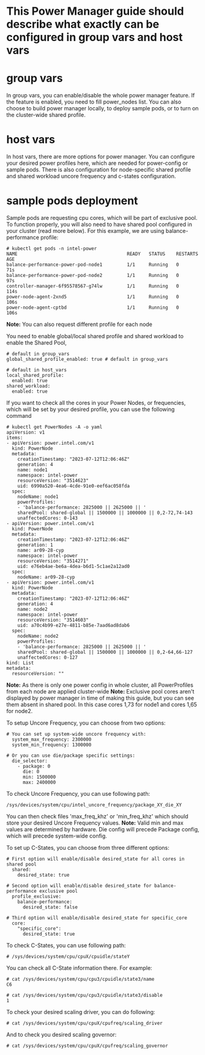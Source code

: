 # This Power Manager guide should describe what exactly can be configured in group vars and host vars

# group vars
In group vars, you can enable/disable the whole power manager feature. If the feature is enabled, you need to fill power_nodes list. You can also choose to build power manager locally, to deploy sample pods, or to turn on the cluster-wide shared profile.

# host vars
In host vars, there are more options for power manager. You can configure your desired power profiles here, which are needed for power-config or sample pods. There is also configuration for node-specific shared profile and shared workload uncore frequency and c-states configuration.

# sample pods deployment
Sample pods are requesting cpu cores, which will be part of exclusive pool. To function properly, you will also need to have shared pool configured in your cluster (read more below). For this example, we are using balance-performance profile:
```
# kubectl get pods -n intel-power
NAME                                        READY   STATUS    RESTARTS   AGE
balance-performance-power-pod-node1         1/1     Running   0          71s
balance-performance-power-pod-node2         1/1     Running   0          97s
controller-manager-6f95578567-g74lw         1/1     Running   0          114s
power-node-agent-2xnd5                      1/1     Running   0          106s
power-node-agent-cptbd                      1/1     Running   0          106s
```
**Note:** You can also request different profile for each node

You need to enable global/local shared profile and shared workload to enable the Shared Pool, 
```
# default in group_vars
global_shared_profile_enabled: true # default in group_vars

# default in host_vars
local_shared_profile:
  enabled: true
shared_workload:
  enabled: true

```

If you want to check all the cores in your Power Nodes, or frequencies, which will be set by your desired profile, you can use the following command
```
# kubectl get PowerNodes -A -o yaml
apiVersion: v1
items:
- apiVersion: power.intel.com/v1
  kind: PowerNode
  metadata:
    creationTimestamp: "2023-07-12T12:06:46Z"
    generation: 4
    name: node1
    namespace: intel-power
    resourceVersion: "3514623"
    uid: 6990a520-4ea6-4cde-91e0-eef6ac058fda
  spec:
    nodeName: node1
    powerProfiles:
    - 'balance-performance: 2825000 || 2625000 || '
    sharedPool: shared-global || 1500000 || 1000000 || 0,2-72,74-143
    unaffectedCores: 0-143
- apiVersion: power.intel.com/v1
  kind: PowerNode
  metadata:
    creationTimestamp: "2023-07-12T12:06:46Z"
    generation: 1
    name: ar09-28-cyp
    namespace: intel-power
    resourceVersion: "3514271"
    uid: e76eb4ae-be6a-4dea-b6d1-5c1ae2a12ad0
  spec:
    nodeName: ar09-28-cyp
- apiVersion: power.intel.com/v1
  kind: PowerNode
  metadata:
    creationTimestamp: "2023-07-12T12:06:46Z"
    generation: 4
    name: node2
    namespace: intel-power
    resourceVersion: "3514603"
    uid: a70c4b99-e27e-4811-b85e-7aad6ad8dab6
  spec:
    nodeName: node2
    powerProfiles:
    - 'balance-performance: 2825000 || 2625000 || '
    sharedPool: shared-global || 1500000 || 1000000 || 0,2-64,66-127
    unaffectedCores: 0-127
kind: List
metadata:
  resourceVersion: ""
```
**Note:** As there is only one power config in whole cluster, all PowerProfiles from each node are applied cluster-wide
**Note:** Exclusive pool cores aren't displayed by power manager in time of making this guide, but you can see them absent in shared pool. In this case cores 1,73 for node1 and cores 1,65 for node2.

To setup Uncore Frequency, you can choose from two options:
```
# You can set up system-wide uncore frequency with:
  system_max_frequency: 2300000
  system_min_frequency: 1300000

# Or you can use die/package specific settings:
  die_selector:
    - package: 0
      die: 0
      min: 1500000
      max: 2400000
```
To check Uncore Frequency, you can use following path:
```
/sys/devices/system/cpu/intel_uncore_frequency/package_XY_die_XY
```
You can then check files 'max_freq_khz' or 'min_freq_khz' which should store your desired Uncore Frequency values.
**Note:** Valid min and max values are determined by hardware. Die config will precede Package config, which will precede system-wide config.

To set up C-States, you can choose from three different options:
```
# First option will enable/disable desired_state for all cores in shared pool
  shared:
    desired_state: true

# Second option will enable/disable desired_state for balance-performance exclusive pool
  profile_exclusive:
    balance-performance:
      desired_state: false
  
# Third option will enable/disable desired_state for specific_core
  core:
    "specific_core":
      desired_state: true
```

To check C-States, you can use following path:
```
# /sys/devices/system/cpu/cpuX/cpuidle/stateY
```
You can check all C-State information there. For example:
```
# cat /sys/devices/system/cpu/cpu3/cpuidle/state3/name
C6

# cat /sys/devices/system/cpu/cpu3/cpuidle/state3/disable
1
```
To check your desired scaling driver, you can do following:
```
# cat /sys/devices/system/cpu/cpuX/cpufreq/scaling_driver
```
And to check you desired scaling governor:
```
# cat /sys/devices/system/cpu/cpuX/cpufreq/scaling_governor
```
